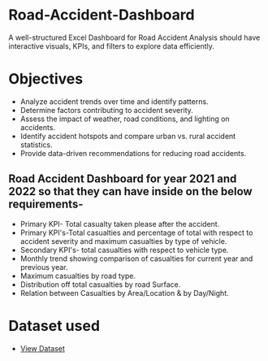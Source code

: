 # Road-Accident-Dashboard
A well-structured Excel Dashboard for Road Accident Analysis should have interactive visuals, KPIs, and filters to explore data efficiently. 

# Objectives
- Analyze accident trends over time and identify patterns.
- Determine factors contributing to accident severity.
- Assess the impact of weather, road conditions, and lighting on accidents.
- Identify accident hotspots and compare urban vs. rural accident statistics.
- Provide data-driven recommendations for reducing road accidents.

## Road Accident Dashboard for year 2021 and 2022 so that they can have inside on the below requirements-
- Primary KPI- Total casualty taken please after the accident. 
- Primary KPI's-Total casualties and percentage of total with respect to accident severity and maximum casualties by type of vehicle. 
- Secondary KPI's- total casualties with respect to vehicle type. 
- Monthly trend showing comparison of casualties for current year and previous year. 
- Maximum casualties by road type. 
- Distribution off total casualties by road Surface. 
- Relation between Casualties by Area/Location & by Day/Night.

# Dataset used
- <a href="https://github.com/peacerach/Road-Accident-Dashboard/blob/main/Road%20Accident%20Data.xlsx">View Dataset</a>



